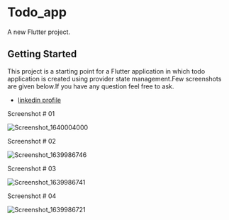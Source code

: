 # Todo_app

A new Flutter project.

## Getting Started

This project is a starting point for a Flutter application in which todo application is created using provider state management.Few screenshots are given below.If you have any question feel free to ask.
- [linkedin profile](https://www.linkedin.com/in/muhammad-shoaib-860b0a19a?lipi=urn%3Ali%3Apage%3Ad_flagship3_profile_view_base_contact_details%3B8auAYbbtRHGzOYIwCS6a5g%3D%3D)


Screenshot # 01


![Screenshot_1640004000](https://user-images.githubusercontent.com/66320156/146768802-50c3e490-94ed-48eb-bfb8-de650bcf5531.png=250x250)


Screenshot # 02


![Screenshot_1639986746](https://user-images.githubusercontent.com/66320156/146768803-ff5a6a5e-9fbb-4ae2-a31d-3ac5f8ed3a79.png=250x250)


Screenshot # 03


![Screenshot_1639986741](https://user-images.githubusercontent.com/66320156/146768819-ae885ecc-605d-44ae-92af-bfc742013001.png=250x250)


Screenshot # 04


![Screenshot_1639986721](https://user-images.githubusercontent.com/66320156/146768837-3ce3eb2e-3a21-403d-a5ed-bd77649408ec.png=250x250)
